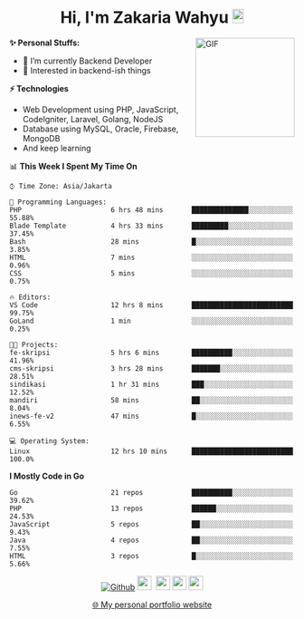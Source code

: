 <h1 align="center">Hi, I'm Zakaria Wahyu <img src="https://github.com/TheDudeThatCode/TheDudeThatCode/blob/master/Assets/Hi.gif" width="20px" height="25px"></h1>

<img align="right" alt="GIF" height="175px" src="https://www.nayakapratama.co.id/wp-content/uploads/2019/07/Website-Maintenance.gif" />

**✨ Personal Stuffs:**
- 🔭 I’m currently Backend Developer
- 🌱 Interested in backend-ish things

**⚡ Technologies**
- Web Development using PHP, JavaScript, CodeIgniter, Laravel, Golang, NodeJS
- Database using MySQL, Oracle, Firebase, MongoDB
- And keep learning

<!--START_SECTION:waka-->
📊 **This Week I Spent My Time On** 

```text
⌚︎ Time Zone: Asia/Jakarta

💬 Programming Languages: 
PHP                      6 hrs 48 mins       ██████████████░░░░░░░░░░░   55.88% 
Blade Template           4 hrs 33 mins       █████████░░░░░░░░░░░░░░░░   37.45% 
Bash                     28 mins             █░░░░░░░░░░░░░░░░░░░░░░░░   3.85% 
HTML                     7 mins              ░░░░░░░░░░░░░░░░░░░░░░░░░   0.96% 
CSS                      5 mins              ░░░░░░░░░░░░░░░░░░░░░░░░░   0.75%

🔥 Editors: 
VS Code                  12 hrs 8 mins       █████████████████████████   99.75% 
GoLand                   1 min               ░░░░░░░░░░░░░░░░░░░░░░░░░   0.25%

🐱‍💻 Projects: 
fe-skripsi               5 hrs 6 mins        ██████████░░░░░░░░░░░░░░░   41.96% 
cms-skripsi              3 hrs 28 mins       ███████░░░░░░░░░░░░░░░░░░   28.51% 
sindikasi                1 hr 31 mins        ███░░░░░░░░░░░░░░░░░░░░░░   12.52% 
mandiri                  58 mins             ██░░░░░░░░░░░░░░░░░░░░░░░   8.04% 
inews-fe-v2              47 mins             █░░░░░░░░░░░░░░░░░░░░░░░░   6.55%

💻 Operating System: 
Linux                    12 hrs 10 mins      █████████████████████████   100.0%

```

**I Mostly Code in Go** 

```text
Go                       21 repos            ██████████░░░░░░░░░░░░░░░   39.62% 
PHP                      13 repos            ██████░░░░░░░░░░░░░░░░░░░   24.53% 
JavaScript               5 repos             ██░░░░░░░░░░░░░░░░░░░░░░░   9.43% 
Java                     4 repos             ██░░░░░░░░░░░░░░░░░░░░░░░   7.55% 
HTML                     3 repos             █░░░░░░░░░░░░░░░░░░░░░░░░   5.66%

```



<!--END_SECTION:waka-->

<p align="center">
<a href="https://github.com/zakariawahyu" target="_blank"><img alt="Github" src="https://img.shields.io/badge/GitHub-%2312100E.svg?&style=for-the-badge&logo=Github&logoColor=white" /></a>
<a href="https://www.twitter.com/_zakariawahyu"><img src="https://img.shields.io/badge/twitter-%231DA1F2.svg?&style=for-the-badge&logo=twitter&logoColor=white" height=25></a> 
<a href="https://www.linkedin.com/in/zakariawahyu"><img src="https://img.shields.io/badge/linkedin-%230077B5.svg?&style=for-the-badge&logo=linkedin&logoColor=white" height=25></a> 
<a href="https://www.instagram.com/_zakariawahyu"><img src="https://img.shields.io/badge/instagram-%23E4405F.svg?&style=for-the-badge&logo=instagram&logoColor=white" height=25></a>
<a href="https://medium.com/@zakariawahyu"><img src="https://img.shields.io/badge/Medium-12100E?style=for-the-badge&logo=medium&logoColor=white" height=25></a>
</p>
<p align="center"><a href="https://www.zakariawahyu.com" target="_blank">🌐 My personal portfolio website</a></p>
